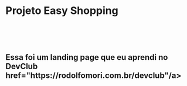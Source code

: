 <h1>Projeto Easy Shopping</h1>
<br>
<br>
<br>
<h2> Essa foi um landing page que eu aprendi no DevClub <a>href="https://rodolfomori.com.br/devclub"/a></h2>
  
<img scr="https://github.com/Caianp/projeto-resp/blob/master/assets/desktop.png?raw=true" />
